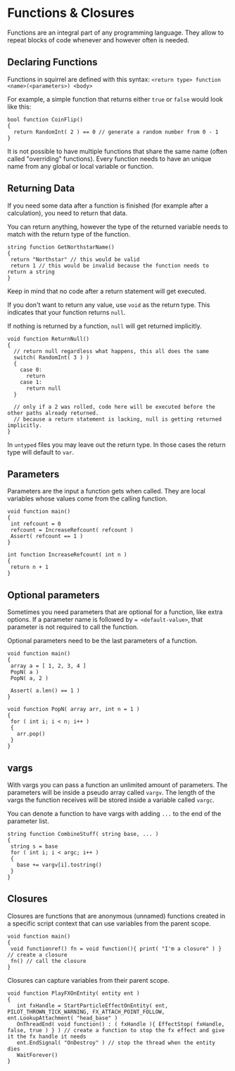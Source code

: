 # Functions & Closures

Functions are an integral part of any programming language. They allow
to repeat blocks of code whenever and however often is needed.

## Declaring Functions

Functions in squirrel are defined with this syntax:
`<return type> function <name>(<parameters>) <body>`

For example, a simple function that returns either `true` or `false`
would look like this:

``` 
bool function CoinFlip()
{
  return RandomInt( 2 ) == 0 // generate a random number from 0 - 1
}
```

It is not possible to have multiple functions that share the same name
(often called \"overriding\" functions). Every function needs to have an
unique name from any global or local variable or function.

## Returning Data

If you need some data after a function is finished (for example after a
calculation), you need to return that data.

You can return anything, however the type of the returned variable needs
to match with the return type of the function.

``` 
string function GetNorthstarName()
{
 return "Northstar" // this would be valid
 return 1 // this would be invalid because the function needs to return a string
}
```

Keep in mind that no code after a return statement will get executed.

If you don\'t want to return any value, use `void` as the return type.
This indicates that your function returns `null`.

If nothing is returned by a function, `null` will get returned
implicitly.

``` 
void function ReturnNull()
{
  // return null regardless what happens, this all does the same
  switch( RandomInt( 3 ) )
  {
    case 0:
      return
    case 1:
      return null
  }

  // only if a 2 was rolled, code here will be executed before the other paths already returned.
  // because a return statement is lacking, null is getting returned implicitly.
}
```

In `untyped` files you may leave out the return type. In those cases the
return type will default to `var`.

## Parameters

Parameters are the input a function gets when called. They are local
variables whose values come from the calling function.

``` 
void function main()
{
 int refcount = 0
 refcount = IncreaseRefcount( refcount )
 Assert( refcount == 1 )
}

int function IncreaseRefcount( int n )
{
 return n + 1
}
```

## Optional parameters

Sometimes you need parameters that are optional for a function, like
extra options. If a parameter name is followed by `= <default-value>`,
that parameter is not required to call the function.

Optional parameters need to be the last parameters of a function.

``` 
void function main()
{
 array a = [ 1, 2, 3, 4 ]
 PopN( a )
 PopN( a, 2 )

 Assert( a.len() == 1 )
}

void function PopN( array arr, int n = 1 )
{
 for ( int i; i < n; i++ )
 {
   arr.pop()
 }
}
```

## vargs

With vargs you can pass a function an unlimited amount of parameters.
The parameters will be inside a pseudo array called `vargv`. The length
of the vargs the function receives will be stored inside a variable
called `vargc`.

You can denote a function to have vargs with adding `...` to the end of
the parameter list.

``` 
string function CombineStuff( string base, ... )
{
 string s = base
 for ( int i; i < argc; i++ )
 {
   base += vargv[i].tostring()
 }
}
```

## Closures

Closures are functions that are anonymous (unnamed) functions created in
a specific script context that can use variables from the parent scope.

``` 
void function main()
{
 void functionref() fn = void function(){ print( "I'm a closure" ) } // create a closure
 fn() // call the closure
}
```

Closures can capture variables from their parent scope.

``` 
void function PlayFXOnEntity( entity ent )
{
   int fxHandle = StartParticleEffectOnEntity( ent, PILOT_THROWN_TICK_WARNING, FX_ATTACH_POINT_FOLLOW, ent.LookupAttachment( "head_base" )
   OnThreadEnd( void function() : ( fxHandle ){ EffectStop( fxHandle, false, true ) } ) // create a function to stop the fx effect and give it the fx handle it needs
   ent.EndSignal( "OnDestroy" ) // stop the thread when the entity dies
   WaitForever()
}
```
